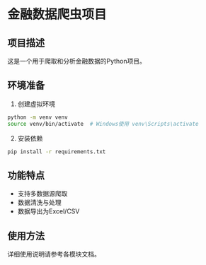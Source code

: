 # 金融数据爬虫项目

## 项目描述
这是一个用于爬取和分析金融数据的Python项目。

## 环境准备
1. 创建虚拟环境
```bash
python -m venv venv
source venv/bin/activate  # Windows使用 venv\Scripts\activate
```

2. 安装依赖
```bash
pip install -r requirements.txt
```

## 功能特点
- 支持多数据源爬取
- 数据清洗与处理
- 数据导出为Excel/CSV

## 使用方法
详细使用说明请参考各模块文档。 